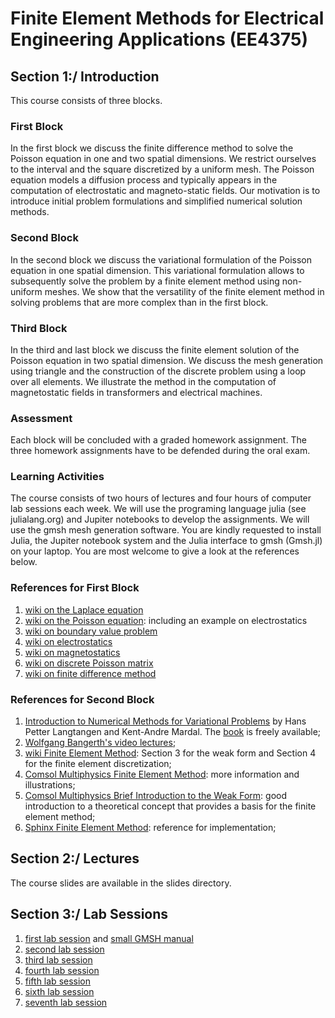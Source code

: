 # Finite Element Methods for Electrical Engineering Applications (EE4375)

## Section 1:/ Introduction

This course consists of three blocks. 

### First Block 
In the first block we discuss the finite difference method to solve the Poisson equation in one and two spatial dimensions. We restrict ourselves to the interval and the square discretized by a uniform mesh. The Poisson equation models a diffusion process and typically appears in the computation of electrostatic and magneto-static fields. Our motivation is to introduce initial problem formulations and simplified numerical solution methods. 

### Second Block 
In the second block we discuss the variational formulation of the Poisson equation in one spatial dimension. This variational formulation allows to subsequently solve the problem by a finite element method using non-uniform meshes. We show that the versatility of the finite element method in solving problems that are more complex than in the first block. 

### Third Block 
In the third and last block we discuss the finite element solution of the Poisson equation in two spatial dimension. We discuss the mesh generation using triangle and the construction of the discrete problem using a loop over all elements. We illustrate the method in the computation of magnetostatic fields in transformers and electrical machines.  

### Assessment 
Each block will be concluded with a graded homework assignment. The three homework assignments have to be defended during the oral exam. 

### Learning Activities 
The course consists of two hours of lectures and four hours of computer lab sessions each week. We will use the programing language julia (see julialang.org) and Jupiter notebooks to develop the assignments. We will use the gmsh mesh generation software. You are kindly requested to install Julia, the Jupiter notebook system and the Julia interface to gmsh (Gmsh.jl) on your laptop. You are most welcome to give a look at the references below. 

### References for First Block
1. [wiki on the Laplace equation](https://en.wikipedia.org/wiki/Laplace's_equation)
2. [wiki on the Poisson equation](https://en.wikipedia.org/wiki/Poisson%27s_equation): including an example on electrostatics
3. [wiki on boundary value problem](https://en.wikipedia.org/wiki/Boundary_value_problem)
4. [wiki on electrostatics](https://en.wikipedia.org/wiki/Electrostatics)
5. [wiki on magnetostatics](https://en.wikipedia.org/wiki/Magnetostatics)
6. [wiki on discrete Poisson matrix](https://en.wikipedia.org/wiki/Discrete_Poisson_equation)  
7. [wiki on finite difference method](https://en.wikipedia.org/wiki/Finite_difference_method) 

### References for Second Block
1. [Introduction to Numerical Methods for Variational Problems](https://link.springer.com/book/10.1007/978-3-030-23788-2) by Hans Petter Langtangen and Kent-Andre Mardal. The [book](https://link.springer.com/book/10.1007/978-3-030-23788-2) is freely available; 
2. [Wolfgang Bangerth's video lectures](https://www.math.colostate.edu/~bangerth/videos.html); 
3. [wiki Finite Element Method](https://en.wikipedia.org/wiki/Finite_element_method): Section 3 for the weak form and Section 4 for the finite element discretization;  
4. [Comsol Multiphysics Finite Element Method](https://www.comsol.com/multiphysics/finite-element-method): more information and illustrations; 
5. [Comsol Multiphysics Brief Introduction to the Weak Form](https://www.comsol.com/blogs/brief-introduction-weak-form): good introduction to a theoretical concept that provides a basis for the finite element method; 
6. [Sphinx Finite Element Method](http://hplgit.github.io/INF5620/doc/pub/sphinx-fem/): reference for implementation;

## Section 2:/ Lectures 
The course slides are available in the slides directory. 

## Section 3:/ Lab Sessions
1. [first lab session](lab-sessions/1-lab-session.ipynb) and [small GMSH manual](extended-lab-sessions/gmsh/Mesh-Generation-using-Gmsh.ipynb)
2. [second lab session](lab-sessions/2-lab-session.ipynb)
3. [third lab session](lab-sessions/3-lab-session.ipynb)
4. [fourth lab session](lab-sessions/4-lab-session.ipynb)
5. [fifth lab session](lab-sessions/5-lab-session.ipynb)
6. [sixth lab session](lab-sessions/6-lab-session.ipynb)
7. [seventh lab session](lab-sessions/7-lab-session.ipynb)


```julia

```
